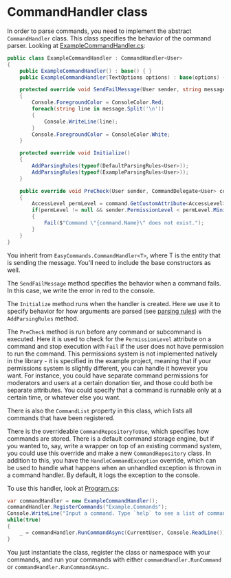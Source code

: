 # CommandHandler class

In order to parse commands, you need to implement the abstract `CommandHandler` class. This class specifies the behavior of the command parser. Looking at [ExampleCommandHandler.cs](https://github.com/ZakFahey/easy-commands/blob/master/EasyCommands/Example/ExampleCommandHandler.cs):

```cs
public class ExampleCommandHandler : CommandHandler<User>
{
    public ExampleCommandHandler() : base() { }
    public ExampleCommandHandler(TextOptions options) : base(options) { }

    protected override void SendFailMessage(User sender, string message)
    {
        Console.ForegroundColor = ConsoleColor.Red;
        foreach(string line in message.Split('\n'))
        {
            Console.WriteLine(line);
        }
        Console.ForegroundColor = ConsoleColor.White;
    }

    protected override void Initialize()
    {
        AddParsingRules(typeof(DefaultParsingRules<User>));
        AddParsingRules(typeof(ExampleParsingRules<User>));
    }

    public override void PreCheck(User sender, CommandDelegate<User> command)
    {
        AccessLevel permLevel = command.GetCustomAttribute<AccessLevel>();
        if(permLevel != null && sender.PermissionLevel < permLevel.MinimumLevel)
        {
            Fail($"Command \"{command.Name}\" does not exist.");
        }
    }
}
```

You inherit from `EasyCommands.CommandHandler<T>`, where T is the entity that is sending the message. You'll need to include the base constructors as well.

The `SendFailMessage` method specifies the behavior when a command fails. In this case, we write the error in red to the console.

The `Initialize` method runs when the handler is created. Here we use it to specify behavior for how arguments are parsed (see [parsing rules](ParsingRules.md)) with the `AddParsingRules` method.

The `PreCheck` method is run before any command or subcommand is executed. Here it is used to check for the `PermissionLevel` attribute on a command and stop execution with `Fail` if the user does not have permission to run the command. This permissions system is not implemented natively in the library - it is specified in the example project, meaning that if your permissions system is slightly different, you can handle it however you want. For instance, you could have separate command permissions for moderators and users at a certain donation tier, and those could both be separate attributes. You could specify that a command is runnable only at a certain time, or whatever else you want.

There is also the `CommandList` property in this class, which lists all commands that have been registered.

There is the overrideable `CommandRepositoryToUse`, which specifies how commands are stored. There is a default command storage engine, but if you wanted to, say, write a wrapper on top of an existing command system, you could use this override and make a new `CommandRepository` class. In addition to this, you have the `HandleCommandException` override, which can be used to handle what happens when an unhandled exception is thrown in a command handler. By default, it logs the exception to the console.

To use this handler, look at [Program.cs](https://github.com/ZakFahey/easy-commands/blob/master/EasyCommands/Example/Program.cs):

```cs
var commandHandler = new ExampleCommandHandler();
commandHandler.RegisterCommands("Example.Commands");
Console.WriteLine("Input a command. Type `help` to see a list of commands.");
while(true)
{
    _ = commandHandler.RunCommandAsync(CurrentUser, Console.ReadLine());
}
```

You just instantiate the class, register the class or namespace with your commands, and run your commands with either `commandHandler.RunCommand` or `commandHandler.RunCommandAsync`.
